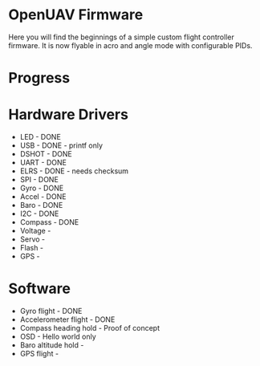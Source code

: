 # OpenUAV Firmware
Here you will find the beginnings of a simple custom flight controller
firmware. It is now flyable in acro and angle mode with configurable PIDs.

# Progress

# Hardware Drivers
* LED     - DONE
* USB     - DONE - printf only
* DSHOT   - DONE
* UART    - DONE
* ELRS    - DONE - needs checksum
* SPI     - DONE
* Gyro    - DONE
* Accel   - DONE
* Baro    - DONE
* I2C     - DONE
* Compass - DONE
* Voltage -
* Servo   -
* Flash   -
* GPS     -

# Software
* Gyro flight          - DONE
* Accelerometer flight - DONE
* Compass heading hold - Proof of concept
* OSD                  - Hello world only
* Baro altitude hold   -
* GPS flight           -
